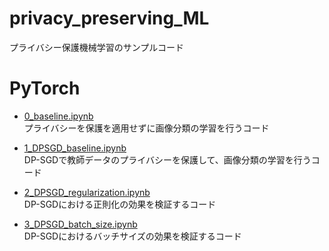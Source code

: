 # privacy_preserving_ML
プライバシー保護機械学習のサンプルコード

# PyTorch
- [0_baseline.ipynb](https://github.com/toshi-4886/privacy_preserving_ML/blob/main/PyTorch/0_baseline.ipynb)  
プライバシーを保護を適用せずに画像分類の学習を行うコード

- [1_DPSGD_baseline.ipynb](https://github.com/toshi-4886/privacy_preserving_ML/blob/main/PyTorch/1_DPSGD_baseline.ipynb)  
DP-SGDで教師データのプライバシーを保護して、画像分類の学習を行うコード

- [2_DPSGD_regularization.ipynb](https://github.com/toshi-4886/privacy_preserving_ML/blob/main/PyTorch/2_DPSGD_regularization.ipynb)  
DP-SGDにおける正則化の効果を検証するコード  

- [3_DPSGD_batch_size.ipynb](https://github.com/toshi-4886/privacy_preserving_ML/blob/main/PyTorch/3_DPSGD_batch_size.ipynb)  
DP-SGDにおけるバッチサイズの効果を検証するコード 
